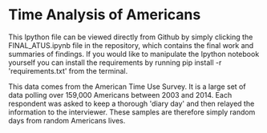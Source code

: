 # Time Analysis of Americans

This Ipython file can be viewed directly from Github by simply clicking the FINAL_ATUS.ipynb file in the repository, which contains the final work and summaries of findings. If you would like to manipulate the Ipython notebook yourself you can install the requirements by running pip install -r 'requirements.txt' from the terminal.

This data comes from the American Time Use Survey. It is a large set of data polling over 159,000 Americans between 2003 and 2014. Each respondent was asked to keep a thorough 'diary day' and then relayed the information to the interviewer. These samples are therefore simply random days from random Americans lives. 
